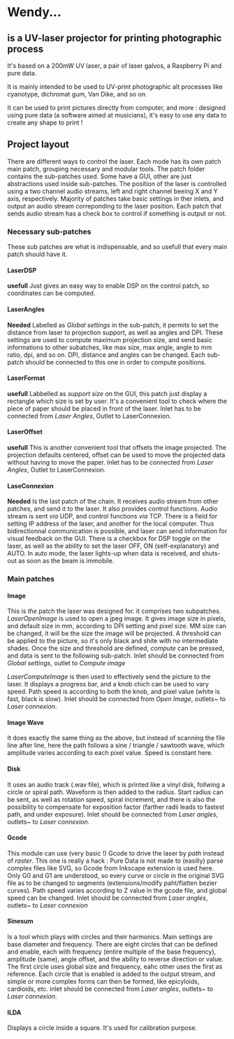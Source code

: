 # Wendy...
## is a UV-laser projector for printing photographic process

It's based on a 200mW UV laser, a pair of laser galvos, a Raspberry Pi and pure data.

It is mainly intended to be used to UV-print photographic alt processes like cyanotype, dichromat gum, Van Dike, and so on.

It can be used to print pictures directly from computer, and more : designed using pure data (a software aimed at musicians), it's easy to use any data to create any shape to print !

## Project layout

There are different ways to control the laser. Each mode has its own patch main patch, grouping necessary and modular tools. The patch folder contains the sub-patches used. Some have a GUI, other are just abstractions used inside sub-patches.
The position of the laser is controlled using a two channel audio streams, left and right channel beeing X and Y axis, respectively.
Majority of patches take basic settings in ther inlets, and output an audio stream correponding to the laser position. Each patch that sends audio stream has a check box to control if something is output or not.

### Necessary sub-patches
These sub patches are what is indispensable, and so usefull that every main patch should have it.
#### LaserDSP
__usefull__
Just gives an easy way to enable DSP on the control patch, so coordinates can be computed.

#### LaserAngles
__Needed__
Labelled as _Global settings_ in the sub-patch, it permits to set the distance from laser to projection support, as well as angles and DPI. These settings are used to compute maximum projection size, and send basic informations to other subatches, like max size, max angle, angle to mm ratio, dpi, and so on. DPI, distance and angles can be changed.
Each sub-patch should be connected to this one in order to compute positions.

#### LaserFormat
__usefull__
Labbelled as _support size_ on the GUI, this patch just display a rectangle which size is set by user. It's a convenient tool to check where the piece of paper should be placed in front of the laser.
Inlet has to be connected from _Laser Angles_, Outlet to LaserConnexion.

#### LaserOffset
__usefull__
This is another convenient tool that offsets the image projected. The projection defaults centered, offset can be used to move the projected data without having to move the paper.
Inlet has to be connected from _Laser Angles_, Outlet to LaserConnexion.

#### LaseConnexion
__Needed__
Is the last patch of the chain. It receives audio stream from other patches, and send it to the laser. It also provides control functions.
Audio stream is sent _via_ UDP, and control functions _via_ TCP.
There is a field for setting IP address of the laser, and another for the local computer. Thus bidirectionnal communication is possible, and laser can send information for visual feedback on the GUI.
There is a checkbox for DSP toggle on the laser, as well as the ability to set the laser OFF, ON (self-explanatory) and AUTO. In auto mode, the laser lights-up when data is received, and shuts-out as soon as the beam is immobile.

### Main patches
#### Image
This is _the_ patch the laser was designed for. it comprises two subpatches.
_LaserOpenImage_ is used to open a jpeg image. It gives image size in pixels, and default size in mm, according to DPI setting and pixel size. MM size can be changed, it will be the size the image will be projected. A threshold can be applied to the picture, so it's only black and shite with no intermediate shades.
Once the size and threshold are defined, _compute_ can be pressed, and data is sent to the following sub-patch.
Inlet should be connected from _Global settings_, outlet to _Compute image_

_LaserComputeImage_ is then used to effectively send the picture to the laser. It displays a progress bar, and a knob chich can be used to vary speed. Path speed is according to both the knob, and pixel value (white is fast, black is slow).
Inlet should be connected from _Open Image_, outlets~ to _Laser connexion_.

#### Image Wave
It does exactly the same thing as the above, but instead of scanning the file line after line, here the path follows a sine / triangle / sawtooth wave, which amplitude varies according to each pixel value. Speed is constant here.

#### Disk
It uses an audio track (.wav file), which is printed like a vinyl disk, follwing a circle or spiral path. Waveform is then added to the radius. Start radius can be sent, as well as rotation speed, spiral increment, and there is also the possibility to compensate for exposition factor (farther radii leads to fastest path, and under exposure).
Inlet should be connected from _Laser angles_, outlets~ to _Laser connexion_.

#### Gcode
This module can use (very basic !) Gcode to drive the laser by _path_ instead of _raster_. This one is really a hack : Pure Data is not made to (easilly) parse complex files like SVG, so Gcode from Inkscape extension is used here. Only G0 and G1 are understood, so every curve or circle in the original SVG file as to be changed to segments (extensions/modify paht/flatten bezier curves).
Path speed varies according to Z value in the gcode file, and global speed can be changed.
Inlet should be connected from _Laser angles_, outlets~ to _Laser connexion_

#### Sinesum
Is a tool which plays with circles and their harmonics. Main settings are base diameter and frequency.
There are eight circles that can be defined and enable, each with frequency (entire multiple of the base frequency), amplitude (same), angle offset, and the ability to reverse direction or value.
The first circle uses global size and frequency, eahc other uses the first as reference.
Each circle that is enabled is added to the output stream, and simple or more complex forms can then be formed, like epicyloids, cardioids, etc.
inlet should be connected from _Laser angles_, outlets~ to _Laser connexion_.

#### ILDA
Displays a circle inside a square. It's used for calibration purpose.